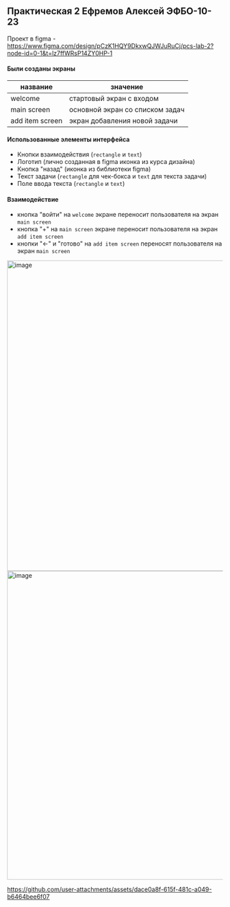 ## Практическая 2 Ефремов Алексей ЭФБО-10-23

Проект в figma - https://www.figma.com/design/pCzK1HQY9DkxwQJWJuRuCj/pcs-lab-2?node-id=0-1&t=lz7ffWRsP14ZY0HP-1


#### Были созданы экраны

| название  | значение |
| ------------- | ------------- |
| welcome  | стартовый экран с входом  |
| main screen  | основной экран со списком задач  |
| add item screen | экран добавления новой задачи |

#### Использованные элементы интерфейса
- Кнопки взаимодействия (`rectangle` и `text`)
- Логотип (лично созданная в figma иконка из курса дизайна)
- Кнопка "назад" (иконка из библиотеки figma)
- Текст задачи (`rectangle` для чек-бокса и `text` для текста задачи)
- Поле ввода текста (`rectangle` и `text`)

#### Взаимодействие
- кнопка "войти" на `welcome` экране переносит пользователя на экран `main screen`
- кнопка "+" на `main screen` экране переносит пользователя на экран `add item screen`
- кнопки "←" и "готово" на `add item screen` переносят пользователя на экран `main screen`

<img width="1070" height="724" alt="image" src="https://github.com/user-attachments/assets/463bb2e5-cb23-4cf0-bd5c-58e5c2dcdf24" />

<img width="1158" height="720" alt="image" src="https://github.com/user-attachments/assets/3b6f2b19-a2fd-463c-9c59-d92ca5bd5753" />


https://github.com/user-attachments/assets/dace0a8f-615f-481c-a049-b6464bee6f07

